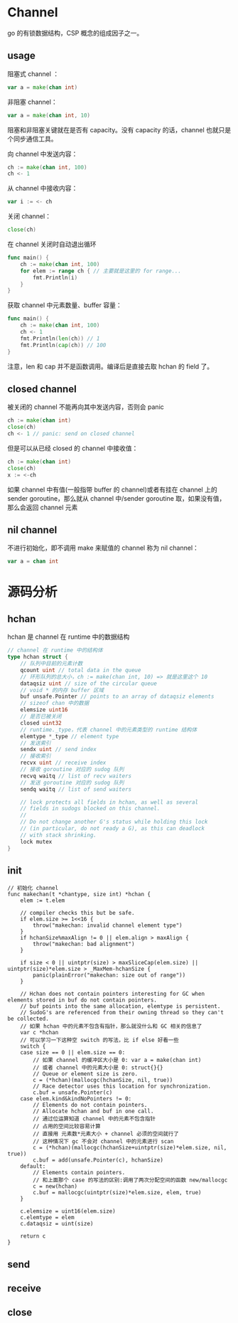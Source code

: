 # Channel
go 的有锁数据结构，CSP 概念的组成因子之一。

## usage
阻塞式 channel ：
```go
var a = make(chan int)
```
非阻塞 channel：
```go
var a = make(chan int, 10)
```
阻塞和非阻塞关键就在是否有 capacity。没有 capacity 的话，channel 也就只是个同步通信工具。

向 channel 中发送内容：
```go
ch := make(chan int, 100)
ch <- 1
```

从 channel 中接收内容：
```go
var i := <- ch
```

关闭 channel：
```go
close(ch)
```

在 channel 关闭时自动退出循环
```go
func main() {
    ch := make(chan int, 100)
    for elem := range ch { // 主要就是这里的 for range...
        fmt.Println(i)
    }
}
```
获取 channel 中元素数量、buffer 容量：
```go
func main() {
    ch := make(chan int, 100)
    ch <- 1
    fmt.Println(len(ch)) // 1
    fmt.Println(cap(ch)) // 100
}
```
注意，len 和 cap 并不是函数调用。编译后是直接去取 hchan 的 field 了。

## closed channel
被关闭的 channel 不能再向其中发送内容，否则会 panic
```go
ch := make(chan int)
close(ch)
ch <- 1 // panic: send on closed channel
```
但是可以从已经 closed 的 channel 中接收值：
```go
ch := make(chan int)
close(ch)
x := <-ch
```
如果 channel 中有值(一般指带 buffer 的 channel)或者有挂在 channel 上的 sender goroutine，那么就从 channel 中/sender goroutine 取，如果没有值，那么会返回 channel 元素
## nil channel
不进行初始化，即不调用 make 来赋值的 channel 称为 nil channel：
```go
var a = chan int
```

# 源码分析

## hchan
hchan 是 channel 在 runtime 中的数据结构
```go
// channel 在 runtime 中的结构体
type hchan struct {
    // 队列中目前的元素计数
    qcount uint // total data in the queue
    // 环形队列的总大小，ch := make(chan int, 10) => 就是这里这个 10
    dataqsiz uint // size of the circular queue
    // void * 的内存 buffer 区域
    buf unsafe.Pointer // points to an array of dataqsiz elements
    // sizeof chan 中的数据
    elemsize uint16
    // 是否已被关闭
    closed uint32
    // runtime._type，代表 channel 中的元素类型的 runtime 结构体
    elemtype *_type // element type
    // 发送索引
    sendx uint // send index
    // 接收索引
    recvx uint // receive index
    // 接收 goroutine 对应的 sudog 队列
    recvq waitq // list of recv waiters
    // 发送 goroutine 对应的 sudog 队列
    sendq waitq // list of send waiters

    // lock protects all fields in hchan, as well as several
    // fields in sudogs blocked on this channel.
    //
    // Do not change another G's status while holding this lock
    // (in particular, do not ready a G), as this can deadlock
    // with stack shrinking.
    lock mutex
}
```

## init
```
// 初始化 channel
func makechan(t *chantype, size int) *hchan {
    elem := t.elem

    // compiler checks this but be safe.
    if elem.size >= 1<<16 {
        throw("makechan: invalid channel element type")
    }
    if hchanSize%maxAlign != 0 || elem.align > maxAlign {
        throw("makechan: bad alignment")
    }

    if size < 0 || uintptr(size) > maxSliceCap(elem.size) || uintptr(size)*elem.size > _MaxMem-hchanSize {
        panic(plainError("makechan: size out of range"))
    }

    // Hchan does not contain pointers interesting for GC when elements stored in buf do not contain pointers.
    // buf points into the same allocation, elemtype is persistent.
    // SudoG's are referenced from their owning thread so they can't be collected.
    // 如果 hchan 中的元素不包含有指针，那么就没什么和 GC 相关的信息了
    var c *hchan
    // 可以学习一下这种空 switch 的写法，比 if else 好看一些
    switch {
    case size == 0 || elem.size == 0:
        // 如果 channel 的缓冲区大小是 0: var a = make(chan int)
        // 或者 channel 中的元素大小是 0: struct{}{}
        // Queue or element size is zero.
        c = (*hchan)(mallocgc(hchanSize, nil, true))
        // Race detector uses this location for synchronization.
        c.buf = unsafe.Pointer(c)
    case elem.kind&kindNoPointers != 0:
        // Elements do not contain pointers.
        // Allocate hchan and buf in one call.
        // 通过位运算知道 channel 中的元素不包含指针
        // 占用的空间比较容易计算
        // 直接用 元素数*元素大小 + channel 必须的空间就行了
        // 这种情况下 gc 不会对 channel 中的元素进行 scan
        c = (*hchan)(mallocgc(hchanSize+uintptr(size)*elem.size, nil, true))
        c.buf = add(unsafe.Pointer(c), hchanSize)
    default:
        // Elements contain pointers.
        // 和上面那个 case 的写法的区别:调用了两次分配空间的函数 new/mallocgc
        c = new(hchan)
        c.buf = mallocgc(uintptr(size)*elem.size, elem, true)
    }

    c.elemsize = uint16(elem.size)
    c.elemtype = elem
    c.dataqsiz = uint(size)

    return c
}
```

## send

## receive

## close



<!--stackedit_data:
eyJoaXN0b3J5IjpbLTE2MTY5MzM1OTAsMTM3ODc1Mjg4M119
-->